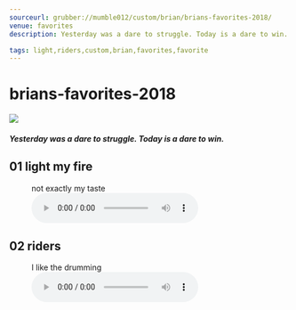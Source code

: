 ```yaml
---
sourceurl: grubber://mumble012/custom/brian/brians-favorites-2018/
venue: favorites
description: Yesterday was a dare to struggle. Today is a dare to win. 

tags: light,riders,custom,brian,favorites,favorite
---
```


# brians-favorites-2018

<div><div><img src="/images/abhdlogo300.png" class="img300" alt="
"/><h4><i>Yesterday was a dare to struggle. Today is a dare to win.</i></h4><p>
</p></div></div>



<div><h2>01    light my fire</h2><figure><figcaption>not exactly my taste</figcaption><audio controls><source src="https://billdonner.com/foobly/lightmyfire.mp3" type="audio/mpeg"/></audio></figure></div><div><h2>02    riders</h2><figure><figcaption>I like the drumming</figcaption><audio controls><source src="https://billdonner.com/foobly/lightmyfire.mp3" type="audio/mpeg"/></audio></figure></div>